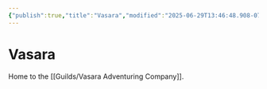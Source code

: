 ```yaml
---
{"publish":true,"title":"Vasara","modified":"2025-06-29T13:46:48.908-07:00","cssclasses":""}
---
```




# Vasara

Home to the [[Guilds/Vasara Adventuring Company]].

